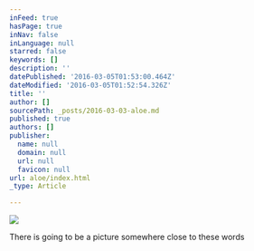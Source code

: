 ```yaml
---
inFeed: true
hasPage: true
inNav: false
inLanguage: null
starred: false
keywords: []
description: ''
datePublished: '2016-03-05T01:53:00.464Z'
dateModified: '2016-03-05T01:52:54.326Z'
title: ''
author: []
sourcePath: _posts/2016-03-03-aloe.md
published: true
authors: []
publisher:
  name: null
  domain: null
  url: null
  favicon: null
url: aloe/index.html
_type: Article

---
```

![](https://the-grid-user-content.s3-us-west-2.amazonaws.com/e4f7f49c-c339-4d5b-8c46-738eefe7765b.png)

There is going to be a picture somewhere close to these words